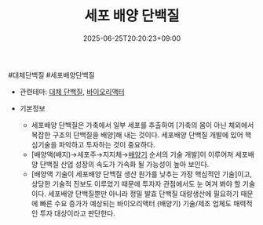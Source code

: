 ﻿---
title: "세포 배양 단백질"
date: 2025-06-25T20:20:23+09:00
lastmod: 2025-06-25T20:20:23+09:00
type: docs
sidebar:
  open: true
weight: 5
---
<div style="display:none">
  <meta property="article:published_time" content="2025-06-25T11:20:23Z" />
  <meta property="article:modified_time" content="2025-06-25T11:20:23Z" />
</div>
#대체단백질 #세포배양단백질

- 관련테마: [대체 단백질](/industry-study/대체-단백질/), [바이오리액터](/industry-study/바이오리액터/)

- 기본정보
	- 세포배양 단백질은 가축에서 일부 세포를 추출하여 [가축의 몸이 아닌 체외에서 복잡한 구조의 단백질을 배양]해 내는 것이다. 세포배양 단백질 개발에 있어 핵심기술을 파악하고 투자하는 것이 중요하다. 
	- [배양액(배지)→세포주→지지체→[배양기](바이오리액터.md) 순서의 기술 개발]이 이루어져 세포배양 단백질 산업 성장의 속도가 가속화 될 가능성이 높아 보인다.
	- [배양액 기술이 세포배양 단백질 생산 원가를 낮추는 가장 핵심적인 기술]이고, 상당한 기술적 진보도 이루었기 때문에 투자자 관점에서도 눈 여겨 봐야 할 기술이다. 세포배양 단백질뿐만 아니라 정밀 발효 단백질 대량생산에 필요하기 때문에 빠른 수요 증가가 예상되는 바이오리액터 (배양기) 기술/제조 업체도 매력적인 투자 대상이라고 판단한다.
